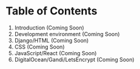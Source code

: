 # Table of Contents

1. Introduction (Coming Soon)
2. Development environment (Coming Soon)
3. Django/HTML (Coming Soon)
4. CSS (Coming Soon)
5. JavaScript/React (Coming Soon)
6. DigitalOcean/Gandi/LetsEncrypt (Coming Soon)
